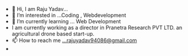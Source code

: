 - 👋 Hi, I am Raju Yadav...
- 👀 I’m interested in ...Coding , Webdevelopment
- 🌱 I’m currently learning ... Web Development
- I am currently working as a director in Pranetra Research PVT LTD. an agricultural drone based start-up.
- 📫 How to reach me ...rajuyadav94086@gmail.com
- 

<!---
raju94086/raju94086 is a ✨ special ✨ repository because its `README.md` (this file) appears on your GitHub profile.
You can click the Preview link to take a look at your changes.
--->
